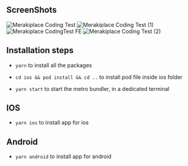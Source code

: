 ## ScreenShots

![Merakiplace Coding Test](https://github.com/Justin9606/merakiplac-ny/assets/54047658/7052ae88-cf47-42ba-823c-d9e490d36521)
![Merakiplace Coding Test (1)](https://github.com/Justin9606/merakiplac-ny/assets/54047658/f0760b48-2960-4fa0-ab30-55dec1049287)
![Merakiplace CodingTest FE](https://github.com/Justin9606/merakiplac-ny/assets/54047658/47ed9b25-7221-422f-af12-49b87b55da05)
![Merakiplace Coding Test (2)](https://github.com/Justin9606/merakiplac-ny/assets/54047658/c2eeb848-2d3b-4907-a09f-4cc8b56248cc)


## Installation steps

- `yarn` to install all the packages

- `cd ios && pod install && cd ..` to install pod file inside ios folder

- `yarn start` to start the metro bundler, in a dedicated terminal

## IOS

- `yarn ios` to install app for ios

## Android

- `yarn android` to install app for android

